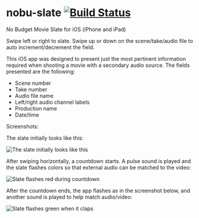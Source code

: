 nobu-slate [![Build Status](https://travis-ci.org/mtmckenna/nobu-slate-2.svg?branch=master)](https://travis-ci.org/mtmckenna/nobu-slate-2)
==========

No Budget Movie Slate for iOS (iPhone and iPad)

Swipe left or right to slate. Swipe up or down on the scene/take/audio file to
auto increment/decrement the field.

This iOS app was designed to present just the most pertinent information required
when shooting a movie with a secondary audio source. The fields presented
are the following:

* Scene number
* Take number
* Audio file name
* Left/right audio channel labels
* Production name
* Date/time

Screenshots:

The slate initially looks like this:

![The slate initially looks like this](http://mtmckenna.github.io/nobu-slate/images/nobu-slate-normal.png)

After swiping horizontally, a countdown starts. A pulse sound is played and the slate
flashes colors so that external audio can be matched to the video:

![Slate flashes red during countdown](http://mtmckenna.github.io/nobu-slate/images/nobu-slate-countdown.png)

After the countdown ends, the app flashes as in the screenshot below, and another
sound is played to help match audio/video:

![Slate flashes green when it claps](http://mtmckenna.github.io/nobu-slate/images/nobu-slate-clap.png)
